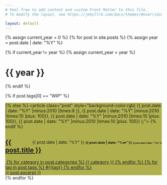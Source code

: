```yaml
---
# Feel free to add content and custom Front Matter to this file.
# To modify the layout, see https://jekyllrb.com/docs/themes/#overriding-theme-defaults

layout: default
---
```

<div class="posts">
{% assign current_year = 0 %}
{% for post in site.posts %}
    {% assign year = post.date | date: "%Y" %}

{% if current_year != year %}
    {% assign current_year = year %}
</div>
<h1> {{ year }} </h1>
<div class="posts">
{% endif %}

{% if post.tags[0] == "WIP" %}
    <article class="post" style="background-color:rgb(176, 177, 78);">
{% else %}
    <article class="post" style="background-color:rgb(
    {{ post.date | date: "%Y" |minus:2010 |times:8 }},
    {{ post.date | date: "%Y" |minus:2010 |times:10 |plus: 100}},
    {{ post.date | date: "%Y" |minus:2010 |times:10 |plus: 100}},
    {{ post.date | date: "%Y" |minus:2010 |times:10 |plus: 100}}
    );">
{% endif %}
<a href="{{ site.baseurl }}{{ post.url }}">

<span style="font-size:13px; float:right; padding:0.3em 0em 0em 0em;">{{ post.date | date: "%Y" }}
<b><span style="font-size:11px;">{{ post.date | date: "%m" }}</span><span style="font-size:7px;">-{{ post.date | date: "%d" }}</span></b>
</span>
      <h2>{{ post.title }}</h2>&nbsp;{% for category in post.categories %} <span class="category" style="text-align:right;"> {{ category }}</span> {% endfor %} {% for tag in post.tags %} <span class="tag" style="text-align:right;">#{{tag}}</span> {% endfor %}
      <div class="entry">
      {{ post.excerpt }}
      </div>
</a>
    </article>
    {% endfor %}
</div>
